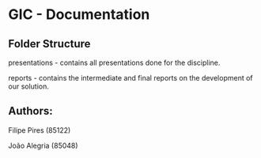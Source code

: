 # GIC - Documentation

## Folder Structure

presentations - contains all presentations done for the discipline.

reports - contains the intermediate and final reports on the development of our solution.

## Authors:

Filipe Pires (85122)

João Alegria (85048)